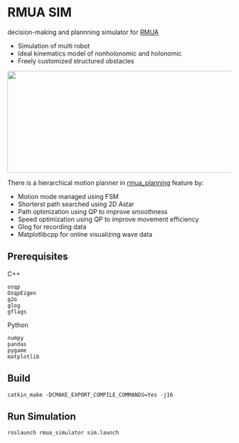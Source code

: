 # RMUA SIM
decision-making and plannning simulator for [RMUA](https://www.robomaster.com/zh-CN/robo/icra?djifrom=nav)
- Simulation of multi robot 
- Ideal kinematics model of nonholonomic and holonomic
- Freely customized structured obstacles

<img src="RMUA-SIM.gif" width="637" height="229" >

There is a hierarchical motion planner in [rmua_planning](rmua_planning) feature by:
- Motion mode managed using FSM
- Shorterst path searched using 2D Astar 
- Path optimization using QP to improve smoothness
- Speed optimization using QP to improve movement efficiency
- Glog for recording data
- Matplotlibcpp for online visualizing wave data
## Prerequisites
C++
```
osqp
OsqpEigen
g2o
glog
gflags
```
Python
```
numpy
pandas
pygame
matplotlib
```
## Build
```
catkin_make -DCMAKE_EXPORT_COMPILE_COMMANDS=Yes -j16
```
## Run Simulation
```
roslaunch rmua_simulator sim.launch
```